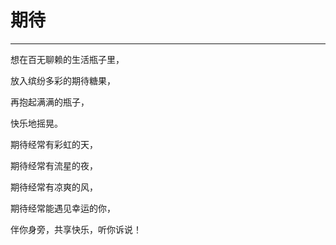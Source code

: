 # 期待
---

想在百无聊赖的生活瓶子里，

放入缤纷多彩的期待糖果，

再抱起满满的瓶子，

快乐地摇晃。

期待经常有彩虹的天，

期待经常有流星的夜，

期待经常有凉爽的风，

期待经常能遇见幸运的你，

伴你身旁，共享快乐，听你诉说！